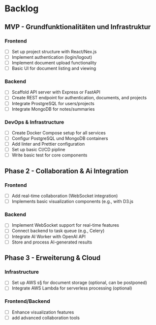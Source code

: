 # Backlog
## MVP - Grundfunktionalitäten und Infrastruktur
### Frontend
- [ ] Set up project structure with React/Nex.js
- [ ] Implement authentication (login/logout)
- [ ] Implement document upload functionality
- [ ] Basic UI for document listing and viewing

### Backend
- [ ] Scaffold API server with Express or FastAPI
- [ ] Create REST endpoint for authentication, documents, and projects
- [ ] Integrate ProstgreSQL for users/projects
- [ ] Integrate MongoDB for notes/summaries

### DevOps & Infrastructure
- [ ] Create Docker Compose setup for all services
- [ ] Configur PostgreSQL und MongoDB containers
- [ ] Add linter and Prettier configuration
- [ ] Set up basic CI/CD pipline
- [ ] Write basic test for core components

## Phase 2 - Collaboration & Ai Integration
### Frontend
- [ ] Add real-time collaboration (WebSocket integration)
- [ ] Implements basic visualization components (e.g., with D3.js

### Backend
- [ ] Implement WebSocket support for real-time features
- [ ] Connect backend to task queue (e.g., Celery)
- [ ] Integrate AI Worker with OpenAI API
- [ ] Store and process AI-generated results

## Phase 3 - Erweiterung & Cloud
### Infrastructure
- [ ] Set up AWS s§ for document storage (optional, can be postponed)
- [ ] Integrate AWS Lambda for serverless processing (optional)
### Frontend/Backend
- [ ] Enhance visualization features
- [ ] add advanced collaboration tools
